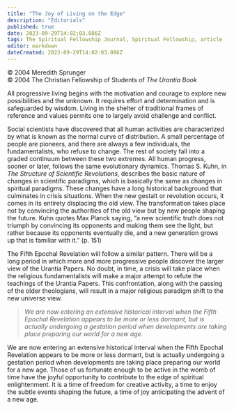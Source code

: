 ```yaml
---
title: "The Joy of Living on the Edge"
description: "Editorials"
published: true
date: 2023-09-29T14:02:03.086Z
tags: The Spiritual Fellowship Journal, Spiritual Fellowship, article
editor: markdown
dateCreated: 2023-09-29T14:02:03.086Z
---
```


<p class="v-card v-sheet theme--light gray lighten-3 px-2">© 2004 Meredith Sprunger<br>© 2004 The Christian Fellowship of Students of <i>The Urantia Book</i></p>

All progressive living begins with the motivation and courage to explore new possibilities and the unknown. It requires effort and determination and is safeguarded by wisdom. Living in the shelter of traditional frames of reference and values permits one to largely avoid challenge and conflict.

Social scientists have discovered that all human activities are characterized by what is known as the normal curve of distribution. A small percentage of people are pioneers, and there are always a few individuals, the fundamentalists, who refuse to change. The rest of society fall into a graded continuum between these two extremes. All human progress, sooner or later, follows the same evolutionary dynamics. Thomas S. Kuhn, in _The Structure of Scientific Revolutions_, describes the basic nature of changes in scientific paradigms, which is basically the same as changes in spiritual paradigms. These changes have a long historical background that culminates in crisis situations. When the new gestalt or revolution occurs, it comes in its entirety displacing the old view. The transformation takes place not by convincing the authorities of the old view but by new people shaping the future. Kuhn quotes Max Planck saying, “a new scientific truth does not triumph by convincing its opponents and making them see the light, but rather because its opponents eventually die, and a new generation grows up that is familiar with it.” (p. 151)

The Fifth Epochal Revelation will follow a similar pattern. There will be a long period in which more and more progressive people discover the larger view of the Urantia Papers. No doubt, in time, a crisis will take place when the religious fundamentalists will make a major attempt to refute the teachings of the Urantia Papers. This confrontation, along with the passing of the older theologians, will result in a major religious paradigm shift to the new universe view.

> _We are now entering an extensive historical interval when the Fifth Epochal Revelation appears to be more or less dormant, but is actually undergoing a gestation period when developments are taking place preparing our world for a new age._

We are now entering an extensive historical interval when the Fifth Epochal Revelation appears to be more or less dormant, but is actually undergoing a gestation period when developments are taking place preparing our world for a new age. Those of us fortunate enough to be active in the womb of time have the joyful opportunity to contribute to the edge of spiritual enlightenment. It is a time of freedom for creative activity, a time to enjoy the subtle events shaping the future, a time of joy anticipating the advent of a new age.